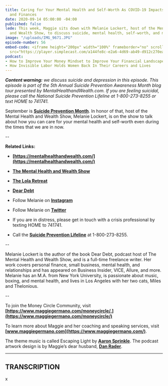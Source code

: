 ```yaml
---
title: Caring for Your Mental Health and Self-Worth As COVID-19 Impacts Your Career
  and Finances
date: 2020-09-14 05:00:00 -04:00
published: false
lede: This week, Maggie sits down with Melanie Lockert, host of the Mental Health
  and Wealth Show, to discuss suicide, mental health, self-worth, and money.
image: "/uploads/IMG_9671.JPG"
episode-number: 56
embed-code: <iframe height="200px" width="100%" frameborder="no" scrolling="no" seamless
  src="https://player.simplecast.com/a144fe8c-e2a6-4d69-ab49-d912c270ea9c?dark=false"></iframe>
podcast:
- How to Improve Your Money Mindset to Improve Your Financial Landscape
- How Invisible Labor Holds Women Back In Their Careers and Lives
---
```


***Content warning:** we discuss suicide and depression in this episode. This episode is part of the 5th Annual Suicide Prevention Awareness Month blog tour presented by MentalHealthandWealth.com. If you are feeling suicidal, please call the National Suicide Prevention Lifeline at 1-800-273-8255 or text HOME to 741741.*

September is **[Suicide Prevention Month](https://nami.org/Get-Involved/Awareness-Events/Suicide-Prevention-Awareness-Month?gclid=EAIaIQobChMI7sfpufbh6wIV9AiICR1L0w2KEAAYASAAEgIeqfD_BwE)**. In honor of that, host of the Mental Health and Wealth Show, Melanie Lockert, is on the show to talk about how you can care for your mental health and self-worth even during the times that we are in now.

--

**Related Links:**

* **[https://mentalhealthandwealth.com/](https://mentalhealthandwealth.com/)**

* **[The Mental Health and Wealth Show](https://mentalhealthandwealth.com/podcast/)**

* **[The Lola Retreat](https://www.lolaretreat.com/)**

* **[Dear Debt](https://deardebt.com/)**

* Follow Melanie on **[Instagram](https://www.instagram.com/melanielockert)**

* Follow Melanie on **[Twitter](https://twitter.com/melanielockert)**

* If you are in distress, please get in touch with a crisis professional by texting HOME to 741741.

* Call the **[Suicide Prevention Lifeline](https://suicidepreventionlifeline.org/)** at 1-800-273-8255.

--

Melanie Lockert is the author of the book Dear Debt, podcast host of The Mental Health and Wealth Show, and is a full-time freelance writer. Her work covers personal finance, small business, mental health, and relationships and has appeared on Business Insider, VICE, Allure, and more. Melanie has an M.A. from New York University, is passionate about music, boxing, and mental health, and lives in Los Angeles with her two cats, Miles and Thelonious.

--

To join the Money Circle Community, visit **[https://www.maggiegermano.com/moneycircle/.](https://www.maggiegermano.com/moneycircle/)**

To learn more about Maggie and her coaching and speaking services, visit **[www.maggiegermano.com](https://www.maggiegermano.com/)**.

The theme music is called Escaping Light by **[Aaron Sprinkle](http://aaronsprinklemusic.com/)**. The podcast artwork design is by Maggie’s dear husband, **[Dan Rader](https://danrdesign.com/)**.

---

## TRANSCRIPTION

x